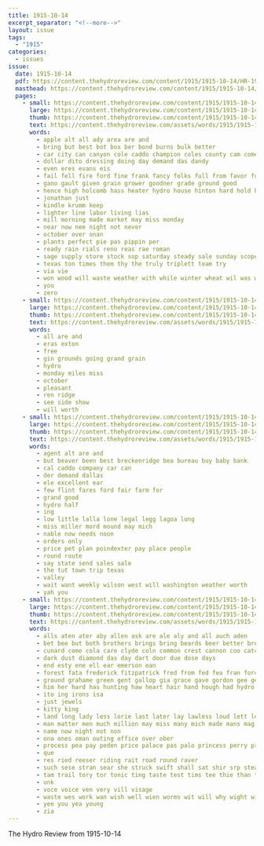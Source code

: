 ```yaml
---
title: 1915-10-14
excerpt_separator: "<!--more-->"
layout: issue
tags:
  - "1915"
categories:
  - issues
issue:
  date: 1915-10-14
  pdf: https://content.thehydroreview.com/content/1915/1915-10-14/HR-1915-10-14.pdf
  masthead: https://content.thehydroreview.com/content/1915/1915-10-14/masthead/HR-1915-10-14.jpg
  pages:
    - small: https://content.thehydroreview.com/content/1915/1915-10-14/small/HR-1915-10-14-01.jpg
      large: https://content.thehydroreview.com/content/1915/1915-10-14/large/HR-1915-10-14-01.jpg
      thumb: https://content.thehydroreview.com/content/1915/1915-10-14/thumbnails/HR-1915-10-14-01.jpg
      text: https://content.thehydroreview.com/assets/words/1915/1915-10-14/HR-1915-10-14-01.txt
      words:
        - apple alt all ady area are and
        - bring but best bot box ber bond burns bulk better
        - car city can canyon cole caddo champion coles county cam come colorado
        - dollar dito dressing doing day demand das dandy
        - even eres evans eis
        - fail fell fire ford fine frank fancy folks full from favor fuel foon for
        - gano gault given grain grower goodner grade ground good
        - hence high holcomb hass heater hydro house hinton hard hold hot hazel had
        - jonathan just
        - kindle krumm keep
        - lighter line labor living lias
        - mill morning made market may miss monday
        - near now nee night not never
        - october over onan
        - plants perfect pie pas pippin per
        - ready rain rials reno reas rae roman
        - sage supply store stock sop saturday steady sale sunday scope suit state school suits set surgeon slack
        - texas ton times them thy the truly triplett team try
        - via vie
        - won wood will waste weather with while winter wheat wil was willis working well weller wish
        - you
        - zero
    - small: https://content.thehydroreview.com/content/1915/1915-10-14/small/HR-1915-10-14-02.jpg
      large: https://content.thehydroreview.com/content/1915/1915-10-14/large/HR-1915-10-14-02.jpg
      thumb: https://content.thehydroreview.com/content/1915/1915-10-14/thumbnails/HR-1915-10-14-02.jpg
      text: https://content.thehydroreview.com/assets/words/1915/1915-10-14/HR-1915-10-14-02.txt
      words:
        - all are and
        - eras exton
        - free
        - gin grounds going grand grain
        - hydro
        - monday miles miss
        - october
        - pleasant
        - ren ridge
        - see side show
        - will worth
    - small: https://content.thehydroreview.com/content/1915/1915-10-14/small/HR-1915-10-14-03.jpg
      large: https://content.thehydroreview.com/content/1915/1915-10-14/large/HR-1915-10-14-03.jpg
      thumb: https://content.thehydroreview.com/content/1915/1915-10-14/thumbnails/HR-1915-10-14-03.jpg
      text: https://content.thehydroreview.com/assets/words/1915/1915-10-14/HR-1915-10-14-03.txt
      words:
        - agent alt are and
        - but beaver been best breckenridge bea bureau buy baby bank
        - cal caddo company car can
        - der demand dallas
        - ele excellent ear
        - few flint fares ford fair farm for
        - grand good
        - hydro half
        - ing
        - low little lalla lone legal legg lagoa long
        - miss miller mord mound may mich
        - nable now needs noon
        - orders only
        - price pet plan poindexter pay place people
        - round route
        - say state send sales sale
        - the tut town trip texas
        - valley
        - wait want weekly wilson west will washington weather worth
        - yah you
    - small: https://content.thehydroreview.com/content/1915/1915-10-14/small/HR-1915-10-14-04.jpg
      large: https://content.thehydroreview.com/content/1915/1915-10-14/large/HR-1915-10-14-04.jpg
      thumb: https://content.thehydroreview.com/content/1915/1915-10-14/thumbnails/HR-1915-10-14-04.jpg
      text: https://content.thehydroreview.com/assets/words/1915/1915-10-14/HR-1915-10-14-04.txt
      words:
        - alls aten ater aby allen ask are ale aly and all auch aden
        - bet bee but both brothers brings bring beards beer better bron bouse begin bradley bel ber bold bond bilan bonjour big bien breath bis back bey barada
        - cunard come cola care clyde coln common crest cannon coo catching cloud count commons call coin cost course cid came car
        - dark dust diamond das day dart door due dose days
        - end esty ene ell ear emerson ean
        - forest fata frederick fitzpatrick fred from fed fea fran force fancy for fore friends french foe fins face found forward
        - ground grahame green gent gallop gia grace gave gordon gee gentle guess gray goes group good
        - him her hard has hunting haw heart hair hand hough had hydro
        - ito ing irons isa
        - just jewels
        - kitty king
        - land long lady less lorie last later lay lawless loud lett les laughing lor leader lane little line late left
        - man matter men much million may miss many mich made mans mag master might mey more michael mae
        - name now night not non
        - ona ones oman outing office over ober
        - process pea pay peden price palace pas palo princess perry pretty pic pen pao peters plain pat
        - que
        - res ried reeser riding rait road round raver
        - such sese stran sear she struck swift shall sat shir srp stead small save sandy second surgeon standard say sturdy speak soul scott self
        - tam trail tory tor tonic ting taste test tims tee thie than too tell them town tho the tec teat toward tay tae then tie
        - unk
        - voce voice ven very vill visage
        - waste wes work wan wish well wien worms wit will why wight with wood was wil
        - yee you yea young
        - zia
---
```


The Hydro Review from 1915-10-14

<!--more-->

